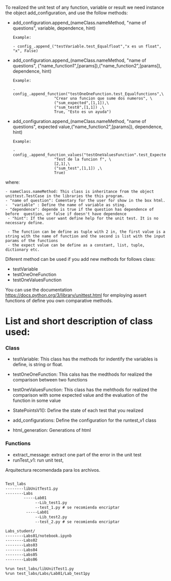 

To realized the unit test of any function, variable or result we need instance the object add_configuration, and use the follow methods:

- add_configuration.append_(nameClass.nameMethod, "name of questions", variable, dependence, hint)

      Example:

      - config_.append_("testVariable.test_Equalfloat","x es un float", "x", False)


- add_configuration.append_(nameClass.nameMethod, "name of questions", ("name_function1",[params]),("name_function2",[params]), dependence, hint)

      Example:

      - config_.append_function("testOneOneFunction.test_Equalfunctions",\
                        "Crear una funcion que sume dos numeros", \
                        ("sum_expected",[1,1]),\
                        ("sum_test8",[1,1]) ,\
                        True, "Esto es un ayuda")


- add_configuration.append_(nameClass.nameMethod, "name of questions", expected value,("name_function2",[params]), dependence, hint)

      Example:

      - config_.append_function_values("testOneValuesFunction".test_Expectedvalue",\
                        "Test de la funcion f", \
                        [2,1],\
                        ("sum_test",[1,1]) ,\
                        True)




where:

    - nameClass.nameMethod: This class is inheritance from the object  unittest.TestCase in the libraries the this program.
    - "name of question": Comentary for the user for show in the box html.
    -  "variable" : Define the name of variable as sting.
    - "dependence": depende is true if the question has dependence of before  question, or false if doesn't have dependence
     - "hint": If the user want define help for the unit test. It is no necessary define.
     
     - The function can be define as tuple with 2 in, the first value is a string with the name of function and the second is list with the input params of the functions
     - the expect value can be define as a constant, list, tuple, dictionary etc.


Diferent method can be used if you add new methods for follows class:

  - testVariable
  - testOneOneFunction
  - testOneValuesFunction

You can use the documentation https://docs.python.org/3/library/unittest.html for employing assert functions of define you own comparative methods.


# List and short description of class used:
### Class

- testVariable: This class has the methods for indentify the variables is define, is string or  float. 
- testOneOneFunction: This calss has the medthods for realized the comparison between two functions 
- testOneValuesFunction: This class has the mehthods for realized the comparison with some  expected value and the evaluation of the function in some value

- StatePointsV1(): Define the state of each test that you realized
- add_configurations: Define the configuration for the runtest_v1 class
- html_generation: Generations of html

### Functions
- extract_message: extract one part of the  error in the unit test 
- runTest_v1: run unit test, 



Arquitectura recomendada para los archivos.


```Markdown

Test_labs
--------libUnitTest1.py
--------Labs
        -----Lab01
             --Lib_test1.py
             --test_1.py # se recomienda encriptar
         -----Lab01 
             --Lib_test2.py
             --test_2.py # se recomienda encriptar

Labs_student/
--------Labs01/notebook.ipynb 
--------Labs02
--------Labs03
--------Labs04
--------Labs05
--------Labs06

%run test_labs/libUnitTest1.py
%run test_labs/Labs/Lab01/Lab_test1py
````
